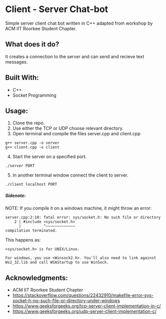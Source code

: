 # Client - Server Chat-bot

Simple server client chat bot written in C++ adapted from workshop by ACM IIT Roorkee Student Chapter.

## What does it do?
It creates a connection to the server and can send and recieve text messages. 

## Built With:
* C++ 
* Socket Programming

## Usage:
1. Clone the repo.
2. Use either the TCP or UDP choose relevant directory.
3. Open terminal and compile the files server.cpp and client.cpp
```
g++ server.cpp -o server
g++ client.cpp -o client
```
4. Start the server on a specified port.
```
./server PORT
```
5. In another terminal window connect the client to server.
```
./client localhost PORT
```
##### Sidenote:
NOTE: If you compile it on a windows machine, it might throw an error:
```
server.cpp:2:10: fatal error: sys/socket.h: No such file or directory
    2 | #include <sys/socket.h>
      |          ^~~~~~~~~~~~~~
compilation terminated.
```
This happens as: 
```
<sys/socket.h> is for UNIX/Linux.

For windows, you use <Winsock2.h>. You'll also need to link against Ws2_32.lib and call WSAStartup to use WinSock.
```

## Acknowledgments:
* ACM IIT Roorkee Student Chapter
* https://stackoverflow.com/questions/22432910/makefile-error-sys-socket-h-no-such-file-or-directory-under-windows
* https://www.geeksforgeeks.org/tcp-server-client-implementation-in-c/
* https://www.geeksforgeeks.org/udp-server-client-implementation-c/
